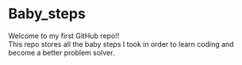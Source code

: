 # Baby_steps
Welcome to my first GitHub repo!!
<br>
This repo stores all the baby steps I took in order to learn coding and become a better problem solver.
